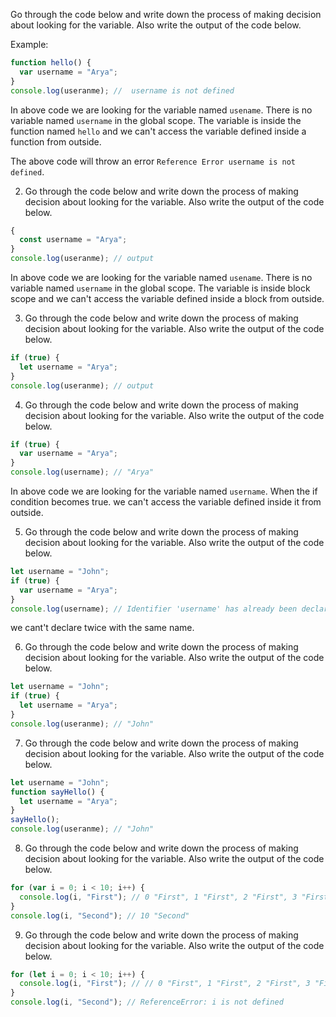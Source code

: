 Go through the code below and write down the process of making decision about looking for the variable. Also write the output of the code below.

Example:

```js
function hello() {
  var username = "Arya";
}
console.log(useranme); //  username is not defined
```

In above code we are looking for the variable named `usename`. There is no variable named `username` in the global scope. The variable is inside the function named `hello` and we can't access the variable defined inside a function from outside.

The above code will throw an error `Reference Error username is not defined`.

2. Go through the code below and write down the process of making decision about looking for the variable. Also write the output of the code below.

```js
{
  const username = "Arya";
}
console.log(useranme); // output
```

In above code we are looking for the variable named `usename`. There is no variable named `username` in the global scope. The variable is inside block scope and we can't access the variable defined inside a block from outside.

3. Go through the code below and write down the process of making decision about looking for the variable. Also write the output of the code below.

```js
if (true) {
  let username = "Arya";
}
console.log(useranme); // output
```

4. Go through the code below and write down the process of making decision about looking for the variable. Also write the output of the code below.

```js
if (true) {
  var username = "Arya";
}
console.log(username); // "Arya"
```

In above code we are looking for the variable named `username`. When the if condition becomes true. we can't access the variable defined inside it from outside.

5. Go through the code below and write down the process of making decision about looking for the variable. Also write the output of the code below.

```js
let username = "John";
if (true) {
  var username = "Arya";
}
console.log(username); // Identifier 'username' has already been declared
```

we cant't declare twice with the same name.

6. Go through the code below and write down the process of making decision about looking for the variable. Also write the output of the code below.

```js
let username = "John";
if (true) {
  let username = "Arya";
}
console.log(useranme); // "John"
```

7. Go through the code below and write down the process of making decision about looking for the variable. Also write the output of the code below.

```js
let username = "John";
function sayHello() {
  let username = "Arya";
}
sayHello();
console.log(useranme); // "John"
```

8. Go through the code below and write down the process of making decision about looking for the variable. Also write the output of the code below.

```js
for (var i = 0; i < 10; i++) {
  console.log(i, "First"); // 0 "First", 1 "First", 2 "First", 3 "First", 4 "First", 5 "First", 6 "First",7 "First",8 "First",9 "First".
}
console.log(i, "Second"); // 10 "Second"
```

9. Go through the code below and write down the process of making decision about looking for the variable. Also write the output of the code below.

```js
for (let i = 0; i < 10; i++) {
  console.log(i, "First"); // // 0 "First", 1 "First", 2 "First", 3 "First", 4 "First", 5 "First", 6 "First",7 "First",8 "First",9 "First".
}
console.log(i, "Second"); // ReferenceError: i is not defined
```

